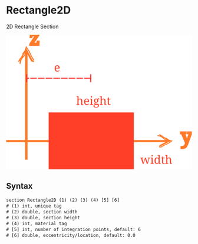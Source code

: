 # Rectangle2D

2D Rectangle Section

![arrangement](PIC/Rectangle.svg)

## Syntax

```
section Rectangle2D (1) (2) (3) (4) [5] [6]
# (1) int, unique tag
# (2) double, section width
# (3) double, section height
# (4) int, material tag
# [5] int, number of integration points, default: 6
# [6] double, eccentricity/location, default: 0.0
```
